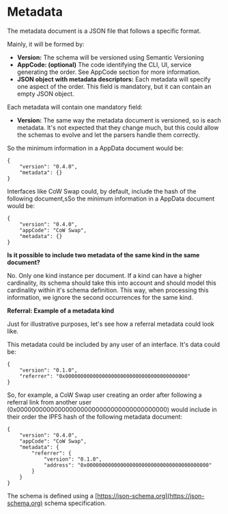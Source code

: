 # Metadata

The metadata document is a JSON file that follows a specific format.

Mainly, it will be formed by:

* **Version:** The schema will be versioned using Semantic Versioning
* **AppCode: (optional)** The code identifying the CLI, UI, service generating the order. See AppCode section for more information.
* **JSON object with metadata descriptors:** Each metadata will specify one aspect of the order. This field is mandatory, but it can contain an empty JSON object.

Each metadata will contain one mandatory field:

* **Version:** The same way the metadata document is versioned, so is each metadata. It's not expected that they change much, but this could allow the schemas to evolve and let the parsers handle them correctly.

So the minimum information in a AppData document would be:

```
{ 
    "version": "0.4.0", 
    "metadata": {} 
}
```

Interfaces like CoW Swap could, by default, include the hash of the following document,sSo the minimum information in a AppData document would be:

```
{ 
    "version": "0.4.0", 
    "appCode": "CoW Swap", 
    "metadata": {} 
}
```

**Is it possible to include two metadata of the same kind in the same document?**

No. Only one kind instance per document. If a kind can have a higher cardinality, its schema should take this into account and should model this cardinality within it's schema definition. This way, when processing this information, we ignore the second occurrences for the same kind.

**Referral: Example of a metadata kind**

Just for illustrative purposes, let's see how a referral metadata could look like.

This metadata could be included by any user of an interface. It's data could be:

```
{ 
    "version": "0.1.0",
    "referrer": "0x0000000000000000000000000000000000000000" 
}
```

So, for example, a CoW Swap user creating an order after following a referral link from another user (0x0000000000000000000000000000000000000000) would include in their order the IPFS hash of the following metadata document:

```
{ 
    "version": "0.4.0", 
    "appCode": "CoW Swap", 
    "metadata": { 
        "referrer": { 
            "version": "0.1.0", 
            "address": "0x0000000000000000000000000000000000000000" 
        }  
    } 
}
```

The schema is defined using a [https://json-schema.org](https://json-schema.org) schema specification.

